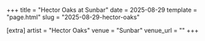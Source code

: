 +++
title = "Hector Oaks at Sunbar"
date = 2025-08-29
template = "page.html"
slug = "2025-08-29-hector-oaks"

[extra]
artist = "Hector Oaks"
venue = "Sunbar"
venue_url = ""
+++
